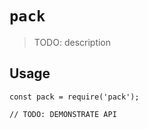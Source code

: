 # `pack`

> TODO: description

## Usage

```
const pack = require('pack');

// TODO: DEMONSTRATE API
```
